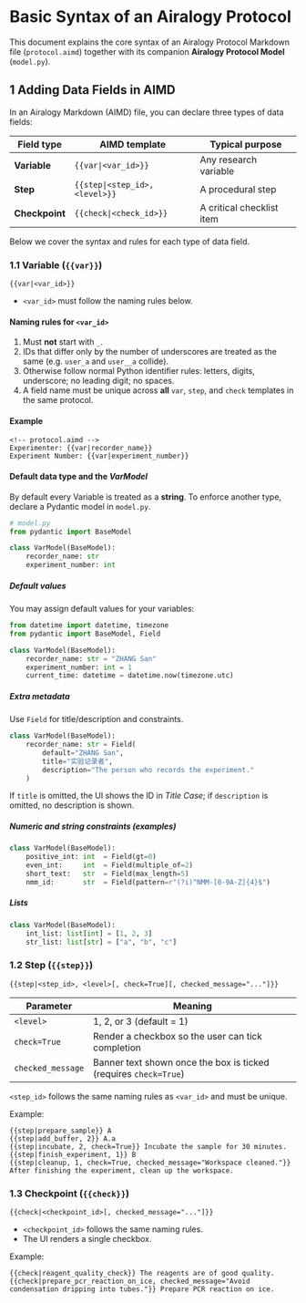 # Basic Syntax of an **Airalogy Protocol**

This document explains the core syntax of an Airalogy Protocol Markdown file (`protocol.aimd`) together with its companion **Airalogy Protocol Model** (`model.py`).

## 1 Adding Data Fields in AIMD

In an Airalogy Markdown (AIMD) file, you can declare three types of data fields:

| Field type | AIMD template | Typical purpose |
| - | - | - |
| **Variable**   | `{{var\|<var_id>}}` | Any research variable |
| **Step**       | `{{step\|<step_id>, <level>}}` | A procedural step |
| **Checkpoint** | `{{check\|<check_id>}}` | A critical checklist item |

Below we cover the syntax and rules for each type of data field.

### 1.1 Variable (`{{var}}`)

```aimd
{{var|<var_id>}}
```

- `<var_id>` must follow the naming rules below.

#### Naming rules for `<var_id>`

1. Must **not** start with `_`.
2. IDs that differ only by the number of underscores are treated as the same (e.g. `user_a` and `user__a` collide).
3. Otherwise follow normal Python identifier rules: letters, digits, underscore; no leading digit; no spaces.
4. A field name must be unique across **all** `var`, `step`, and `check` templates in the same protocol.

#### Example

```aimd
<!-- protocol.aimd -->
Experimenter: {{var|recorder_name}}
Experiment Number: {{var|experiment_number}}
```

#### Default data type and the *VarModel*

By default every Variable is treated as a **string**.
To enforce another type, declare a Pydantic model in `model.py`.

```python
# model.py
from pydantic import BaseModel

class VarModel(BaseModel):
    recorder_name: str
    experiment_number: int
```

##### Default values

You may assign default values for your variables:

```python
from datetime import datetime, timezone
from pydantic import BaseModel, Field

class VarModel(BaseModel):
    recorder_name: str = "ZHANG San"
    experiment_number: int = 1
    current_time: datetime = datetime.now(timezone.utc)
```

##### Extra metadata

Use `Field` for title/description and constraints.

```python
class VarModel(BaseModel):
    recorder_name: str = Field(
        default="ZHANG San",
        title="实验记录者",
        description="The person who records the experiment."
    )
```

If `title` is omitted, the UI shows the ID in *Title Case*;
if `description` is omitted, no description is shown.

##### Numeric and string constraints (examples)

```python
class VarModel(BaseModel):
    positive_int: int  = Field(gt=0)
    even_int:     int  = Field(multiple_of=2)
    short_text:   str  = Field(max_length=5)
    nmm_id:       str  = Field(pattern=r"(?i)^NMM-[0-9A-Z]{4}$")
```

##### Lists

```python
class VarModel(BaseModel):
    int_list: list[int] = [1, 2, 3]
    str_list: list[str] = ["a", "b", "c"]
```

### 1.2 Step (`{{step}}`)

```aimd
{{step|<step_id>, <level>[, check=True][, checked_message="..."]}}
```

| Parameter         | Meaning                                                          |
| ----------------- | ---------------------------------------------------------------- |
| `<level>`         | 1, 2, or 3 (default = 1)                                         |
| `check=True`      | Render a checkbox so the user can tick completion                |
| `checked_message` | Banner text shown once the box is ticked (requires `check=True`) |

`<step_id>` follows the same naming rules as `<var_id>` and must be unique.

Example:

```aimd
{{step|prepare_sample}} A
{{step|add_buffer, 2}} A.a
{{step|incubate, 2, check=True}} Incubate the sample for 30 minutes.
{{step|finish_experiment, 1}} B
{{step|cleanup, 1, check=True, checked_message="Workspace cleaned."}} After finishing the experiment, clean up the workspace.
```

### 1.3 Checkpoint (`{{check}}`)

```aimd
{{check|<checkpoint_id>[, checked_message="..."]}}
```

- `<checkpoint_id>` follows the same naming rules.
- The UI renders a single checkbox.

Example:

```aimd
{{check|reagent_quality_check}} The reagents are of good quality.
{{check|prepare_pcr_reaction_on_ice, checked_message="Avoid condensation dripping into tubes."}} Prepare PCR reaction on ice.
```
